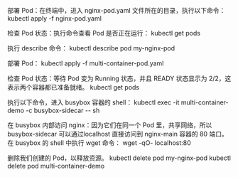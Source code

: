 部署 Pod：在终端中，进入 nginx-pod.yaml 文件所在的目录，执行以下命令：
kubectl apply -f nginx-pod.yaml

检查 Pod 状态：执行命令查看 Pod 是否正在运行：
kubectl get pods

执行 describe 命令：
kubectl describe pod my-nginx-pod

部署 Pod：
kubectl apply -f multi-container-pod.yaml

检查 Pod 状态：等待 Pod 变为 Running 状态，并且 READY 状态显示为 2/2，这表示两个容器都已准备就绪。
kubectl get pods

执行以下命令，进入 busybox 容器的 shell：
kubectl exec -it multi-container-demo -c busybox-sidecar -- sh

在 busybox 内部访问 nginx：因为它们在同一个 Pod 里，共享网络，所以 busybox-sidecar 可以通过localhost 直接访问到 nginx-main 容器的 80 端口。在 busybox 的 shell 中执行 wget 命令：
wget -qO- localhost:80

删除我们创建的 Pod，以释放资源。
kubectl delete pod my-nginx-pod
kubectl delete pod multi-container-demo